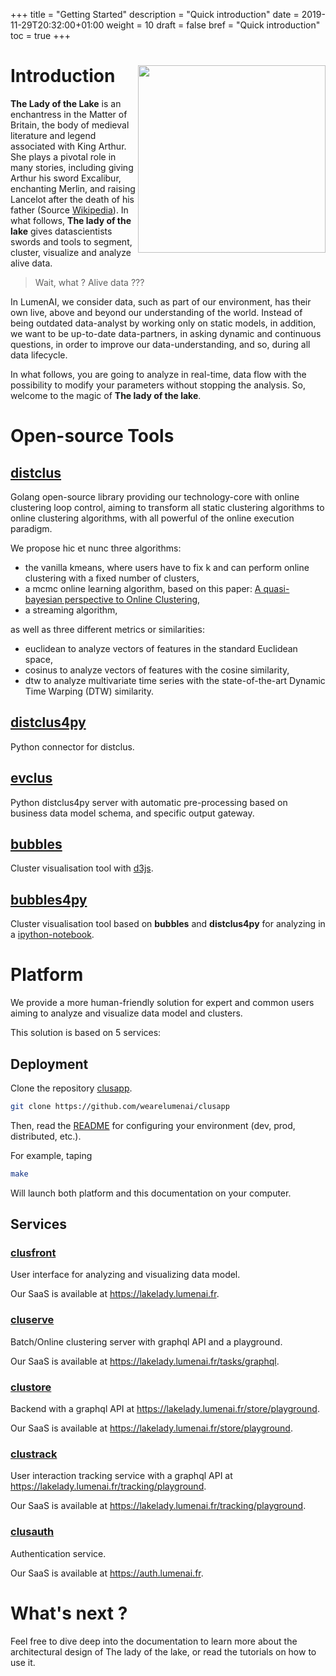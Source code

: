 +++
title = "Getting Started"
description = "Quick introduction"
date = 2019-11-29T20:32:00+01:00
weight = 10
draft = false
bref = "Quick introduction"
toc = true
+++

[github]: /github-logo.png


# Introduction <img style="float: right;" src="/clusapp.jpg" width="300">


**The Lady of the Lake** is an enchantress in the Matter of Britain, the body of medieval literature and legend associated with King Arthur. She plays a pivotal role in many stories, including giving Arthur his sword Excalibur, enchanting Merlin, and raising Lancelot after the death of his father (Source [Wikipedia](https://en.wikipedia.org/wiki/Lady_of_the_Lake)). In what follows, **The lady of the lake** gives datascientists swords and tools to segment, cluster, visualize and analyze alive data.

> Wait, what ? Alive data ???

In LumenAI, we consider data, such as part of our environment, has their own live, above and beyond our understanding of the world. Instead of being outdated data-analyst by working only on static models, in addition, we want to be up-to-date data-partners, in asking dynamic and continuous questions, in order to improve our data-understanding, and so, during all data lifecycle.

In what follows, you are going to analyze in real-time, data flow with the possibility to modify your parameters without stopping the analysis. So, welcome to the magic of **The lady of the lake**.

# Open-source Tools

## [distclus](https://github.com/wearelumenai/distclus)

Golang open-source library providing our technology-core with online clustering loop control, aiming to transform all static clustering algorithms to online clustering algorithms, with all powerful of the online execution paradigm.

We propose hic et nunc three algorithms:

- the vanilla kmeans, where users have to fix k and can perform online clustering with a fixed number of clusters,
- a mcmc online learning algorithm, based on this paper: [A quasi-bayesian perspective to Online Clustering](https://projecteuclid.org/euclid.ejs/1537430425),
- a streaming algorithm,

as well as three different metrics or similarities:

- euclidean to analyze vectors of features in the standard Euclidean space,
- cosinus to analyze vectors of features with the cosine similarity,
- dtw to analyze multivariate time series with the state-of-the-art Dynamic Time Warping (DTW) similarity.

## [distclus4py](https://github.com/wearelumenai/distclus4py)

Python connector for distclus.

## [evclus](https://github.com/wearelumenai/evclus)

Python distclus4py server with automatic pre-processing based on business data model schema, and specific output gateway.

## [bubbles](https://github.com/wearelumenai/bubbles)

Cluster visualisation tool with [d3js](https://d3js.org/).

## [bubbles4py](https://github.com/wearelumenai/bubbles4py)

Cluster visualisation tool based on **bubbles** and **distclus4py** for analyzing in a [ipython-notebook](https://jupyter.org/).

# Platform

We provide a more human-friendly solution for expert and common users aiming to analyze and visualize data model and clusters.

This solution is based on 5 services:

## Deployment

Clone the repository [clusapp](https://github.com/wearelumenai/clusapp).

```bash
git clone https://github.com/wearelumenai/clusapp
```

Then, read the [README](https://github.com/wearelumenai/clusapp/blob/master/README.md) for configuring your environment (dev, prod, distributed, etc.).

For example, taping

```bash
make
```

Will launch both platform and this documentation on your computer.

## Services

### [clusfront](https://github.com/wearelumenai/clusfront)

User interface for analyzing and visualizing data model.

Our SaaS is available at https://lakelady.lumenai.fr.

### [cluserve](https://github.com/wearelumenai/cluserve)

Batch/Online clustering server with graphql API and a playground.

Our SaaS is available at https://lakelady.lumenai.fr/tasks/graphql.

### [clustore](https://github.com/wearelumenai/clustore)

Backend with a graphql API at https://lakelady.lumenai.fr/store/playground.

Our SaaS is available at https://lakelady.lumenai.fr/store/playground.

### [clustrack](https://github.com/wearelumenai/clustrack)

User interaction tracking service with a graphql API at https://lakelady.lumenai.fr/tracking/playground.

Our SaaS is available at https://lakelady.lumenai.fr/tracking/playground.

### [clusauth](https://github.com/wearelumenai/clusauth)

Authentication service.

Our SaaS is available at https://auth.lumenai.fr.

# What's next ?

Feel free to dive deep into the documentation to learn more about the architectural
design of The lady of the lake, or read the tutorials on how to use it.
